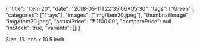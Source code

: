 {
    "title": "Item 20",
    "date": "2018-05-11T22:35:06+05:30",
    "tags": ["Green"],
    "categories": ["Trays"],
    "images": ["img/Item20.jpeg"],
    "thumbnailImage": "img/Item20.jpeg",
    "actualPrice": "₹ 1100.00",
    "comparePrice": null,
    "inStock": true,
    "variants": []
}


Size: 13 inch x 10.5 inch
   